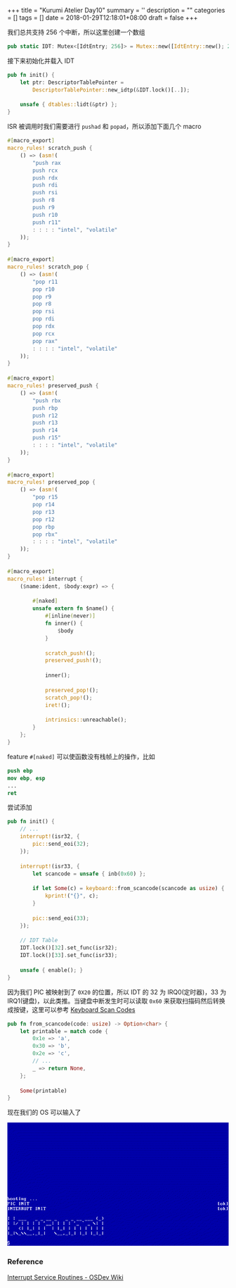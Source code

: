 
+++
title = "Kurumi Atelier Day10"
summary = ''
description = ""
categories = []
tags = []
date = 2018-01-29T12:18:01+08:00
draft = false
+++

我们总共支持 256 个中断，所以这里创建一个数组

```Rust
pub static IDT: Mutex<[IdtEntry; 256]> = Mutex::new([IdtEntry::new(); 256]);
```

接下来初始化并载入 IDT

```Rust
pub fn init() {
    let ptr: DescriptorTablePointer =
        DescriptorTablePointer::new_idtp(&IDT.lock()[..]);

    unsafe { dtables::lidt(&ptr) };
}
```

ISR 被调用时我们需要进行 `pushad` 和 `popad`，所以添加下面几个 macro

```Rust
#[macro_export]
macro_rules! scratch_push {
    () => (asm!(
        "push rax
        push rcx
        push rdx
        push rdi
        push rsi
        push r8
        push r9
        push r10
        push r11"
        : : : : "intel", "volatile"
    ));
}

#[macro_export]
macro_rules! scratch_pop {
    () => (asm!(
        "pop r11
        pop r10
        pop r9
        pop r8
        pop rsi
        pop rdi
        pop rdx
        pop rcx
        pop rax"
        : : : : "intel", "volatile"
    ));
}

#[macro_export]
macro_rules! preserved_push {
    () => (asm!(
        "push rbx
        push rbp
        push r12
        push r13
        push r14
        push r15"
        : : : : "intel", "volatile"
    ));
}

#[macro_export]
macro_rules! preserved_pop {
    () => (asm!(
        "pop r15
        pop r14
        pop r13
        pop r12
        pop rbp
        pop rbx"
        : : : : "intel", "volatile"
    ));
}

#[macro_export]
macro_rules! interrupt {
    ($name:ident, $body:expr) => {

        #[naked]
        unsafe extern fn $name() {
            #[inline(never)]
            fn inner() {
                $body
            }

            scratch_push!();
            preserved_push!();

            inner();

            preserved_pop!();
            scratch_pop!();
            iret!();

            intrinsics::unreachable();
        }
    };
}
```

feature `#[naked]` 可以使函数没有栈帧上的操作，比如

```nasm
push ebp
mov ebp, esp
...
ret
```

尝试添加

```Rust
pub fn init() {
    // ...
    interrupt!(isr32, {
        pic::send_eoi(32);
    });

    interrupt!(isr33, {
        let scancode = unsafe { inb(0x60) };

        if let Some(c) = keyboard::from_scancode(scancode as usize) {
            kprint!("{}", c);
        }

        pic::send_eoi(33);
    });

    // IDT Table
    IDT.lock()[32].set_func(isr32);
    IDT.lock()[33].set_func(isr33);

    unsafe { enable(); }
}
```

因为我们 PIC 被映射到了 `0X20` 的位置，所以 IDT 的 32 为 IRQ0(定时器)，33 为 IRQ1(键盘)，以此类推。当键盘中断发生时可以读取 `0x60` 来获取扫描码然后转换成按键，这里可以参考 [Keyboard Scan Codes](http://www.computer-engineering.org/ps2keyboard/scancodes1.html)

```Rust
pub fn from_scancode(code: usize) -> Option<char> {
    let printable = match code {
        0x1e => 'a',
        0x30 => 'b',
        0x2e => 'c',
        // ...
        _ => return None,
    };

    Some(printable)
}
```

现在我们的 OS 可以输入了

![](../../images/2018/01/68747470733a2f2f692e696d6775722e636f6d2f73656f597571772e676966.gif)

### Reference
[Interrupt Service Routines - OSDev Wiki](https://wiki.osdev.org/Interrupt_Service_Routines)

    